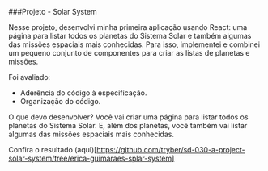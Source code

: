 ###Projeto - Solar System

Nesse projeto, desenvolvi minha primeira aplicação usando React: uma página para listar todos os planetas do Sistema Solar e também algumas das missões espaciais mais conhecidas.
Para isso, implementei e combinei um pequeno conjunto de componentes para criar as listas de planetas e missões. 

Foi avaliado:
- Aderência do código à especificação. 
- Organização do código. 

O que devo desenvolver?
Você vai criar uma página para listar todos os planetas do Sistema Solar. E, além dos planetas, você também vai listar algumas das missões espaciais mais conhecidas.

Confira o resultado (aqui)[https://github.com/tryber/sd-030-a-project-solar-system/tree/erica-guimaraes-splar-system]




